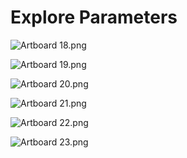 # Explore Parameters

<p><img src="https://vertexschool.instructure.com/courses/319/files/22108/preview?verifier=gta3BOM44tC9olD8mKyrmIIG5TMcImnOwHl1v2Dg" alt="Artboard 18.png" data-api-endpoint="https://vertexschool.instructure.com/api/v1/courses/319/files/22108" data-api-returntype="File"></p>
<p><img src="https://vertexschool.instructure.com/courses/319/files/22109/preview?verifier=59rYX8B5lLcFJUi2s76nqAH183FReNHBhxg5smpV" alt="Artboard 19.png" data-api-endpoint="https://vertexschool.instructure.com/api/v1/courses/319/files/22109" data-api-returntype="File"></p>
<p><img src="https://vertexschool.instructure.com/courses/319/files/22110/preview?verifier=k8EZYXyVSwwoj5aNqSCAGXRK8loWvzAa2hyzPBHQ" alt="Artboard 20.png" data-api-endpoint="https://vertexschool.instructure.com/api/v1/courses/319/files/22110" data-api-returntype="File"></p>
<p><img src="https://vertexschool.instructure.com/courses/319/files/22111/preview?verifier=igUS4EIIqoldUKQWUfwqy36E3qqmHNaqA4U8bOsH" alt="Artboard 21.png" data-api-endpoint="https://vertexschool.instructure.com/api/v1/courses/319/files/22111" data-api-returntype="File"></p>
<p><img src="https://vertexschool.instructure.com/courses/319/files/22112/preview?verifier=WIjkI8D7ZzeUflTYod62Yfe6uAhlUVRuvBso7FvX" alt="Artboard 22.png" data-api-endpoint="https://vertexschool.instructure.com/api/v1/courses/319/files/22112" data-api-returntype="File"></p>
<p><img src="https://vertexschool.instructure.com/courses/319/files/22113/preview?verifier=ywDnAQ8vzqIkMOISt0jBvfma8DYK7suKLKzBBJvA" alt="Artboard 23.png" data-api-endpoint="https://vertexschool.instructure.com/api/v1/courses/319/files/22113" data-api-returntype="File"></p>
